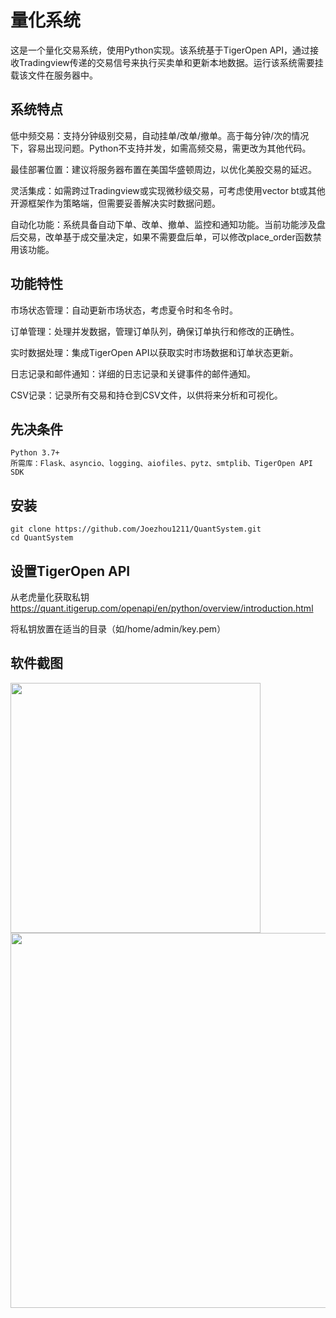 # 量化系统
这是一个量化交易系统，使用Python实现。该系统基于TigerOpen API，通过接收Tradingview传递的交易信号来执行买卖单和更新本地数据。运行该系统需要挂载该文件在服务器中。


## 系统特点


低中频交易：支持分钟级别交易，自动挂单/改单/撤单。高于每分钟/次的情况下，容易出现问题。Python不支持并发，如需高频交易，需更改为其他代码。

最佳部署位置：建议将服务器布置在美国华盛顿周边，以优化美股交易的延迟。

灵活集成：如需跨过Tradingview或实现微秒级交易，可考虑使用vector bt或其他开源框架作为策略端，但需要妥善解决实时数据问题。

自动化功能：系统具备自动下单、改单、撤单、监控和通知功能。当前功能涉及盘后交易，改单基于成交量决定，如果不需要盘后单，可以修改place_order函数禁用该功能。


## 功能特性


市场状态管理：自动更新市场状态，考虑夏令时和冬令时。

订单管理：处理并发数据，管理订单队列，确保订单执行和修改的正确性。

实时数据处理：集成TigerOpen API以获取实时市场数据和订单状态更新。

日志记录和邮件通知：详细的日志记录和关键事件的邮件通知。

CSV记录：记录所有交易和持仓到CSV文件，以供将来分析和可视化。


## 先决条件
```
Python 3.7+
所需库：Flask、asyncio、logging、aiofiles、pytz、smtplib、TigerOpen API SDK
```
## 安装
```
git clone https://github.com/Joezhou1211/QuantSystem.git
cd QuantSystem
```
## 设置TigerOpen API

从老虎量化获取私钥 https://quant.itigerup.com/openapi/en/python/overview/introduction.html

将私钥放置在适当的目录（如/home/admin/key.pem）

## 软件截图
<img src="https://github.com/Joezhou1211/QuantSystem/assets/121386280/1788d333-5814-4028-9659-d51f3ab9c0b9" width="400">

<img src="https://github.com/Joezhou1211/QuantSystem/assets/121386280/ce2e1943-d2a8-4c08-bd47-842ae9f9b9db" width="600">


